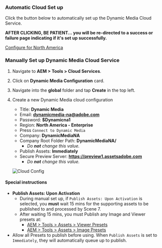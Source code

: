 ### Automatic Cloud Set up

Click the button below to automatically set up the Dynamic Media Cloud Service.

**AFTER CLICKING, BE PATIENT... you will be re-directed to a success or failure page indicating if it's set up successfully.**

<a href="/apps/demo-utils/instructions/dynamic-media.install.html?id=na" class="button">Configure for North America</a>

### Manually Set up Dynamic Media Cloud Service

1. Navigate to **AEM > Tools > Cloud Services**.
2. Click on **Dynamic Media Configuration** card.
3. Navigate into the **global** folder and tap **Create** in the top left.
4. Create a new Dynamic Media cloud configuration
    * Title: **Dynamic Media**
    * Email: **dynamicmedia-na@adobe.com**
    * Password: **$Dynamicna1**
    * Region: **North America - Enterprise**
    * Press `Connect to Dynamic Media`
    * Company: **DynamicMediaNA**
    * Company Root Folder Path: **DynamicMediaNA/**
        * *Do **not** change this value.*
    * Publish Assets: **Immediately**
    * Secure Preview Server: **https://preview1.assetsadobe.com**
        * *Do **not** change this value.*

    ![Cloud Config](./dynamic-media/images/cloud-config.png)

#### Special instructions

* **Publish Assets: Upon Activation**
    * During manual set up, if `Publish Assets: Upon Activation` is selected, you **must** wait 15 mins for the supporting assets to be published to and processed by Scene 7.
    * After waiting 15 mins, you must Publish any Image and Viewer presets at:
        * <a href="/mnt/overlay/dam/gui/content/s7dam/viewerpresets/viewerpresets.html" target="_blank">AEM > Tools > Assets > Viewer Presets</a>
        * <a href="/mnt/overlay/dam/gui/content/s7dam/imagepresets/imagepresets.html" target="_blank">AEM > Tools > Assets > Image Presets</a>
* Allow all Presets to publish before using. When `Publish Assets` is set to `Immediately`, they will automatically queue up to publish.